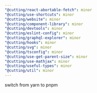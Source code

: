 ```yaml
---
"@cutting/react-abortable-fetch": minor
"@cutting/use-shortcuts": minor
"@cutting/website": minor
"@cutting/component-library": minor
"@cutting/devtools": minor
"@cutting/eslint-config": minor
"@cutting/graphql-explorer": minor
"@cutting/hooks": minor
"@cutting/svg": minor
"@cutting/tsconfig": minor
"@cutting/use-get-parent-size": minor
"@cutting/use-mathjax": minor
"@cutting/useful-types": minor
"@cutting/util": minor
---
```


switch from yarn to pnpm
